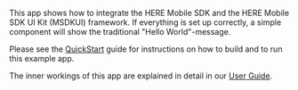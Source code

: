 This app shows how to integrate the HERE Mobile SDK and the HERE Mobile SDK UI Kit (MSDKUI) framework. If everything is set up correctly, a simple component will show the traditional "Hello World"-message.

Please see the [QuickStart](../../Guides/QuickStart.md) guide for instructions on how to build and to run this example app.

The inner workings of this app are explained in detail in our [User Guide](../../Guides/UserGuide.md).
